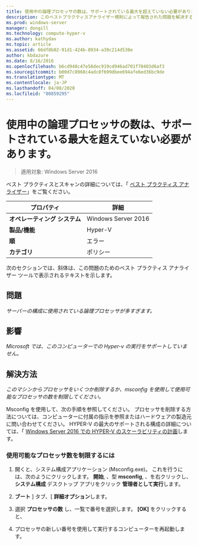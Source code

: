 ```yaml
---
title: 使用中の論理プロセッサの数は、サポートされている最大を超えていない必要があります。
description: このベストプラクティスアナライザー規則によって報告された問題を解決するための手順を示します。
ms.prod: windows-server
manager: dongill
ms.technology: compute-hyper-v
ms.author: kathydav
ms.topic: article
ms.assetid: 66df8b02-91d1-424b-8934-a39c214d530e
author: kbdazure
ms.date: 8/16/2016
ms.openlocfilehash: b6cd948c47e58dec919cd946ad701f70403d6af3
ms.sourcegitcommit: b00d7c8968c4adc8f699dbee694afe6ed36bc9de
ms.translationtype: MT
ms.contentlocale: ja-JP
ms.lasthandoff: 04/08/2020
ms.locfileid: "80859295"
---
```

# <a name="the-number-of-logical-processors-in-use-must-not-exceed-the-supported-maximum"></a>使用中の論理プロセッサの数は、サポートされている最大を超えていない必要があります。

>適用対象: Windows Server 2016

ベスト プラクティスとスキャンの詳細については、「 [ベスト プラクティス アナライザー](https://go.microsoft.com/fwlink/?LinkId=122786)」をご覧ください。  
  
|プロパティ|詳細|  
|-|-|  
|**オペレーティング システム**|Windows Server 2016|  
|**製品/機能**|Hyper-V|  
|**順**|エラー|  
|**カテゴリ**|ポリシー|  
  
次のセクションでは、斜体は、この問題のためのベスト プラクティス アナライザー ツールで表示されるテキストを示します。  
  
## <a name="issue"></a>問題  
  
*サーバーの構成に使用されている論理プロセッサが多すぎます。*  
  
## <a name="impact"></a>影響  
  
*Microsoft では、このコンピューターでの Hyper-v の実行をサポートしていません。*  
  
## <a name="resolution"></a>解決方法  
  
*このマシンからプロセッサをいくつか削除するか、msconfig を使用して使用可能なプロセッサの数を制限してください。*  
  
Msconfig を使用して、次の手順を参照してください。 プロセッサを削除する方法については、コンピューターに付属の指示を参照またはハードウェアの製造元に問い合わせてください。 HYPER-V の最大のサポートされる構成の詳細については、「 [Windows Server 2016 での HYPER-V のスケーラビリティの計画](../plan/Plan-for-Hyper-V-scalability-in-Windows-Server-2016.md)します。  
  
### <a name="to-limit-the-number-of-available-processors"></a>使用可能なプロセッサ数を制限するには  
  
1.  開くと、システム構成アプリケーション (Msconfig.exe)。 これを行うには、次のようにクリックします。 **開始**, 、型 **msconfig**, 、を右クリックし、 **システム構成** デスクトップ アプリをクリック **管理者として実行**します。  
  
2.  **ブート** ] タブ、[ **詳細オプション**します。  
  
3.  選択 **プロセッサの数** し、一覧で番号を選択します。 **[OK]** をクリックすると、  
  
4.  プロセッサの新しい番号を使用して実行するコンピューターを再起動します。  
  



